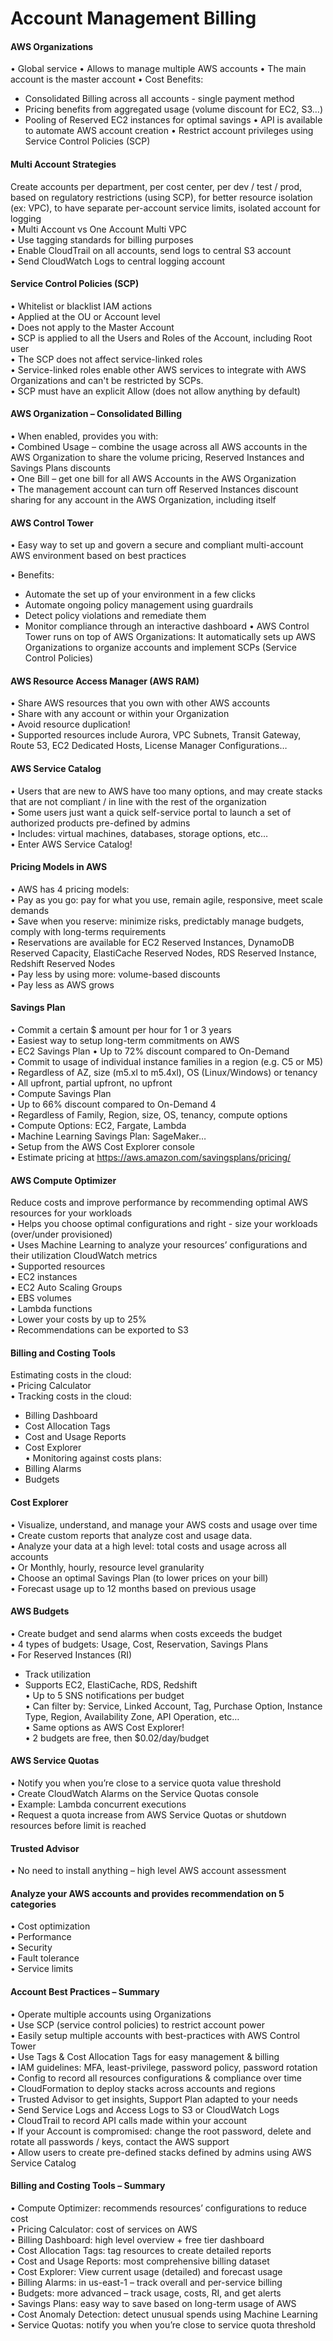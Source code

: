 # Account Management Billing

#### AWS Organizations  
• Global service
• Allows to manage multiple AWS accounts
• The main account is the master account
• Cost Benefits:
  - Consolidated Billing across all accounts - single payment method
  - Pricing benefits from aggregated usage (volume discount for EC2, S3…)
  - Pooling of Reserved EC2 instances for optimal savings
• API is available to automate AWS account creation
• Restrict account privileges using Service Control Policies (SCP)

#### Multi Account Strategies
Create accounts per department, per cost center, per dev / test / prod, based on regulatory restrictions (using SCP), for better resource isolation (ex: VPC), to have separate per-account service limits, isolated account for logging  
• Multi Account vs One Account Multi VPC  
• Use tagging standards for billing purposes  
• Enable CloudTrail on all accounts, send logs to central S3 account  
• Send CloudWatch Logs to central logging account  

#### Service Control Policies (SCP)
• Whitelist or blacklist IAM actions  
• Applied at the OU or Account level    
• Does not apply to the Master Account  
• SCP is applied to all the Users and Roles of the Account, including Root user  
• The SCP does not affect service-linked roles  
• Service-linked roles enable other AWS services to integrate with AWS Organizations and can't be restricted by SCPs.  
• SCP must have an explicit Allow (does not allow anything by default)  

#### AWS Organization – Consolidated Billing 
• When enabled, provides you with:  
• Combined Usage – combine the usage across all AWS accounts in the AWS Organization to share the volume pricing, Reserved Instances and Savings Plans discounts  
• One Bill – get one bill for all AWS Accounts in the AWS Organization  
• The management account can turn off Reserved Instances discount sharing for any account in the AWS Organization, including itself

#### AWS Control Tower
• Easy way to set up and govern a secure and compliant multi-account AWS environment based on best practices

• Benefits:
  - Automate the set up of your environment in a few clicks
  - Automate ongoing policy management using guardrails
  - Detect policy violations and remediate them
  - Monitor compliance through an interactive dashboard
• AWS Control Tower runs on top of AWS Organizations:
  It automatically sets up AWS Organizations to organize accounts and implement SCPs (Service Control Policies)

#### AWS Resource Access Manager (AWS RAM)  
• Share AWS resources that you own with other AWS accounts  
• Share with any account or within your Organization  
• Avoid resource duplication!  
• Supported resources include Aurora, VPC Subnets, Transit Gateway, Route 53, EC2 Dedicated Hosts, License Manager Configurations…  

#### AWS Service Catalog  
• Users that are new to AWS have too many options, and may create stacks that are not compliant / in line with the rest of the organization  
• Some users just want a quick self-service portal to launch a set of authorized products pre-defined by admins  
• Includes: virtual machines, databases, storage options, etc…  
• Enter AWS Service Catalog!  

#### Pricing Models in AWS
• AWS has 4 pricing models:  
• Pay as you go: pay for what you use, remain agile, responsive, meet scale demands  
• Save when you reserve: minimize risks, predictably manage budgets, comply with long-terms requirements  
• Reservations are available for EC2 Reserved Instances, DynamoDB Reserved Capacity, ElastiCache Reserved Nodes, RDS Reserved Instance, Redshift Reserved Nodes  
• Pay less by using more: volume-based discounts  
• Pay less as AWS grows  

#### Savings Plan 
• Commit a certain $ amount per hour for 1 or 3 years   
• Easiest way to setup long-term commitments on AWS   
• EC2 Savings Plan 
• Up to 72% discount compared to On-Demand   
• Commit to usage of individual instance families in a region (e.g. C5 or M5)   
• Regardless of AZ, size (m5.xl to m5.4xl), OS (Linux/Windows) or tenancy   
• All upfront, partial upfront, no upfront   
• Compute Savings Plan   
• Up to 66% discount compared to On-Demand 4  
• Regardless of Family, Region, size, OS, tenancy, compute options   
• Compute Options: EC2, Fargate, Lambda   
• Machine Learning Savings Plan: SageMaker…   
• Setup from the AWS Cost Explorer console   
• Estimate pricing at https://aws.amazon.com/savingsplans/pricing/   

#### AWS Compute Optimizer
Reduce costs and improve performance by recommending optimal AWS resources for your workloads  
• Helps you choose optimal configurations and right - size your workloads (over/under provisioned)  
• Uses Machine Learning to analyze your resources’ configurations and their utilization CloudWatch metrics  
• Supported resources   
• EC2 instances   
• EC2 Auto Scaling Groups   
• EBS volumes   
• Lambda functions   
• Lower your costs by up to 25%   
• Recommendations can be exported to S3   

#### Billing and Costing Tools  
Estimating costs in the cloud:   
• Pricing Calculator   
• Tracking costs in the cloud:   
  - Billing Dashboard   
  - Cost Allocation Tags   
  - Cost and Usage Reports 
  - Cost Explorer   
• Monitoring against costs plans:   
  - Billing Alarms   
  - Budgets  

#### Cost Explorer  
• Visualize, understand, and manage your AWS costs and usage over time  
• Create custom reports that analyze cost and usage data.  
• Analyze your data at a high level: total costs and usage across all accounts  
• Or Monthly, hourly, resource level granularity  
• Choose an optimal Savings Plan (to lower prices on your bill)  
• Forecast usage up to 12 months based on previous usage   

#### AWS Budgets  
• Create budget and send alarms when costs exceeds the budget  
• 4 types of budgets: Usage, Cost, Reservation, Savings Plans  
• For Reserved Instances (RI)  
  - Track utilization  
  - Supports EC2, ElastiCache, RDS, Redshift  
• Up to 5 SNS notifications per budget  
• Can filter by: Service, Linked Account, Tag, Purchase Option, Instance Type, Region, Availability Zone, API Operation, etc…  
• Same options as AWS Cost Explorer!  
• 2 budgets are free, then $0.02/day/budget  

#### AWS Service Quotas  
• Notify you when you’re close to a service quota value threshold  
• Create CloudWatch Alarms on the Service Quotas console  
• Example: Lambda concurrent executions  
• Request a quota increase from AWS Service Quotas or shutdown resources before limit is reached  

#### Trusted Advisor 
• No need to install anything – high level AWS account assessment  

#### Analyze your AWS accounts and provides recommendation on 5 categories  
• Cost optimization   
• Performance   
• Security     
• Fault tolerance   
• Service limits  
 
#### Account Best Practices – Summary 
• Operate multiple accounts using Organizations  
• Use SCP (service control policies) to restrict account power  
• Easily setup multiple accounts with best-practices with AWS Control Tower  
• Use Tags & Cost Allocation Tags for easy management & billing  
• IAM guidelines: MFA, least-privilege, password policy, password rotation  
• Config to record all resources configurations & compliance over time  
• CloudFormation to deploy stacks across accounts and regions  
• Trusted Advisor to get insights, Support Plan adapted to your needs  
• Send Service Logs and Access Logs to S3 or CloudWatch Logs  
• CloudTrail to record API calls made within your account   
• If your Account is compromised: change the root password, delete and rotate all passwords / keys, contact the AWS support  
• Allow users to create pre-defined stacks defined by admins using AWS Service Catalog  

#### Billing and Costing Tools – Summary
• Compute Optimizer: recommends resources’ configurations to reduce cost  
• Pricing Calculator: cost of services on AWS  
• Billing Dashboard: high level overview + free tier dashboard  
• Cost Allocation Tags: tag resources to create detailed reports  
• Cost and Usage Reports: most comprehensive billing dataset  
• Cost Explorer: View current usage (detailed) and forecast usage  
• Billing Alarms: in us-east-1 – track overall and per-service billing  
• Budgets: more advanced – track usage, costs, RI, and get alerts  
• Savings Plans: easy way to save based on long-term usage of AWS  
• Cost Anomaly Detection: detect unusual spends using Machine Learning  
• Service Quotas: notify you when you’re close to service quota threshold  

